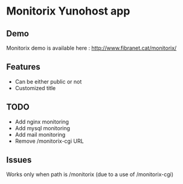 # Monitorix Yunohost app

## Demo

Monitorix demo is available here : http://www.fibranet.cat/monitorix/

## Features

 * Can be either public or not
 * Customized title

## TODO

 * Add nginx monitoring
 * Add mysql monitoring
 * Add mail monitoring
 * Remove /monitorix-cgi URL

## Issues

Works only when path is /monitorix (due to a use of /monitorix-cgi)
